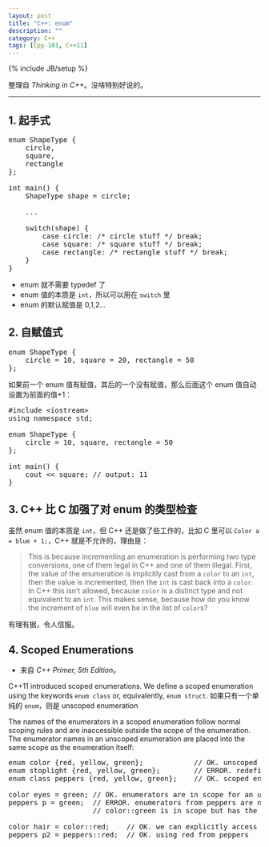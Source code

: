 ```yaml
---
layout: post
title: "C++: enum"
description: ""
category: C++
tags: [Cpp-101, C++11]
---
```

{% include JB/setup %}

整理自 _Thinking in C++_。没啥特别好说的。

-----

## 1. 起手式

<pre class="prettyprint linenums">
enum ShapeType {
	circle,
	square,
	rectangle
}; 

int main() {
	ShapeType shape = circle;
	
	...

	switch(shape) {
		case circle: /* circle stuff */ break;
		case square: /* square stuff */ break;
		case rectangle: /* rectangle stuff */ break;
	}
}
</pre>

* enum 就不需要 typedef 了
* enum 值的本质是 `int`，所以可以用在 `switch` 里
* enum 的默认赋值是 0,1,2...

## 2. 自赋值式

<pre class="prettyprint linenums">
enum ShapeType {
	circle = 10, square = 20, rectangle = 50
};
</pre>

如果前一个 enum 值有赋值，其后的一个没有赋值，那么后面这个 enum 值自动设置为前面的值+1：

<pre class="prettyprint linenums">
#include &lt;iostream&gt;
using namespace std;

enum ShapeType {
	circle = 10, square, rectangle = 50
};

int main() {
	cout << square; // output: 11
}
</pre>

## 3. C++ 比 C 加强了对 enum 的类型检查

虽然 enum 值的本质是 `int`，但 C++ 还是做了些工作的，比如 C 里可以 `Color a = blue + 1;`，C++ 就是不允许的，理由是：

> This is because incrementing an enumeration is performing two type conversions, one of them legal in C++ and one of them illegal. First, the value of the enumeration is implicitly cast from a `color` to an `int`, then the value is incremented, then the `int` is cast back into a `color`. In C++ this isn’t allowed, because `color` is a distinct type and not equivalent to an `int`. This makes sense, because how do you know the increment of `blue` will even be in the list of `color`s?

有理有据，令人信服。

## 4. Scoped Enumerations

- 来自 _C++ Primer, 5th Edition_。

C++11 introduced scoped enumerations. We define a scoped enumeration using the keywords `enum class` or, equivalently, `enum struct`. 如果只有一个单纯的 `enum`，则是 unscoped enumeration

The names of the enumerators in a scoped enumeration follow normal scoping rules and are inaccessible outside the scope of the enumeration. The enumerator names in an unscoped enumeration are placed into the same scope as the enumeration itself:

<pre class="prettyprint linenums">
enum color {red, yellow, green};			// OK. unscoped enumeration
enum stoplight {red, yellow, green};		// ERROR. redefines enumerators
enum class peppers {red, yellow, green};	// OK. scoped enumeration

color eyes = green; // OK. enumerators are in scope for an unscoped enumeration
peppers p = green;	// ERROR. enumerators from peppers are not in scope
					// color::green is in scope but has the wrong type

color hair = color::red;	// OK. we can explicitly access the enumerators
peppers p2 = peppers::red;	// OK. using red from peppers
</pre>
